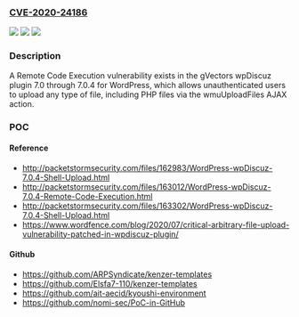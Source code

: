 ### [CVE-2020-24186](https://cve.mitre.org/cgi-bin/cvename.cgi?name=CVE-2020-24186)
![](https://img.shields.io/static/v1?label=Product&message=n%2Fa&color=blue)
![](https://img.shields.io/static/v1?label=Version&message=n%2Fa&color=blue)
![](https://img.shields.io/static/v1?label=Vulnerability&message=n%2Fa&color=brighgreen)

### Description

A Remote Code Execution vulnerability exists in the gVectors wpDiscuz plugin 7.0 through 7.0.4 for WordPress, which allows unauthenticated users to upload any type of file, including PHP files via the wmuUploadFiles AJAX action.

### POC

#### Reference
- http://packetstormsecurity.com/files/162983/WordPress-wpDiscuz-7.0.4-Shell-Upload.html
- http://packetstormsecurity.com/files/163012/WordPress-wpDiscuz-7.0.4-Remote-Code-Execution.html
- http://packetstormsecurity.com/files/163302/WordPress-wpDiscuz-7.0.4-Shell-Upload.html
- https://www.wordfence.com/blog/2020/07/critical-arbitrary-file-upload-vulnerability-patched-in-wpdiscuz-plugin/

#### Github
- https://github.com/ARPSyndicate/kenzer-templates
- https://github.com/Elsfa7-110/kenzer-templates
- https://github.com/ait-aecid/kyoushi-environment
- https://github.com/nomi-sec/PoC-in-GitHub

